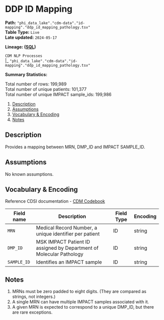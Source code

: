 # DDP ID Mapping 

<b>Path:</b> `"phi_data_lake"."cdm-data"."id-mapping"."ddp_id_mapping_pathology.tsv"` <br/>
<b>Table Type:</b> `Live` <br/>
<b>Late updated:</b> `2024-05-17` <br/>

<b>Lineage: ([SQL](sql/ddp_id_mapping.sql))</b> 

`CDM NLP Processes` <br/>
|_ `"phi_data_lake"."cdm-data"."id-mapping"."ddp_id_mapping_pathology.tsv"` <br/>

<b>Summary Statistics:</b>

Total number of rows: 199,989 <br/>
Total number of unique patients: 101,377 <br/>
Total number of unique IMPACT sample_ids: 199,986 <br/>

1. [Description ](#description)
2. [Assumptions ](#assumptions)
3. [Vocabulary \& Encoding ](#vocabulary--encoding)
4. [Notes ](#notes)

## Description <a name="description"></a>

Provides a mapping between MRN, DMP_ID and IMPACT SAMPLE_ID. 

## Assumptions <a name="assumptions"></a>

No known assumptions.


## Vocabulary & Encoding <a name="vocabulary"></a>

Reference CDSI documentation - [CDM Codebook](https://docs.google.com/spreadsheets/d/1po0GdSwqmmXibz4e-7YvTPUbXpi0WYv3c2ImdHXxyuc/edit#gid=187767892)

| **Field name** | **Description** | **Field Type** | **Encoding** |
|---|---|---|---|
| `MRN` | Medical Record Number, a unique identifier per patient  | ID | string |
| `DMP_ID` | MSK IMPACT Patient ID assigned by Department of Molecular Pathology  | ID | string |
| `SAMPLE_ID` | Identifies an IMPACT sample  | ID | string |


## Notes <a name="notes"></a>

1. MRNs must be zero padded to eight digits. (They are compared as strings, not integers.)
2. A single MRN can have multiple IMPACT samples associated with it.
3. A given MRN is expected to correspond to a unique DMP_ID, but there are rare exceptions.



